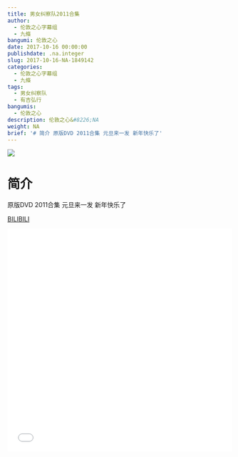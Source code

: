 ```yaml
---
title: 男女纠察队2011合集
author:
  - 伦敦之心字幕组
  - 九條
bangumi: 伦敦之心
date: 2017-10-16 00:00:00
publishdate: .na.integer
slug: 2017-10-16-NA-1849142
categories:
  - 伦敦之心字幕组
  - 九條
tags:
  - 男女纠察队
  - 有吉弘行
bangumis:
  - 伦敦之心
description: 伦敦之心&#8226;NA
weight: NA
brief: '# 简介 原版DVD 2011合集 元旦来一发 新年快乐了'
---
```


![](https://i.imgur.com/jQJ1yqX.jpg)

# 简介  
原版DVD 2011合集 元旦来一发 新年快乐了

  [BILIBILI](https://www.bilibili.com/video/av1849142/)


<div class="vcontainer">  <iframe class='video' src="//www.bilibili.com/blackboard/player.html?aid=1849142" width="100%" height="500" frameborder="0" allowfullscreen="allowfullscreen"></iframe></div>
